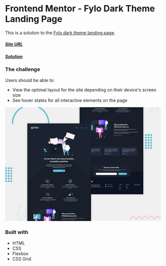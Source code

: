 # Frontend Mentor - Fylo Dark Theme Landing Page

This is a solution to the [Fylo dark theme landing page](https://www.frontendmentor.io/challenges/fylo-dark-theme-landing-page-5ca5f2d21e82137ec91a50fd).

##### [Site URL](https://laughing-khorana-3dc827.netlify.app/) 
##### [Solution](https://www.frontendmentor.io/solutions/fylo-dark-theme-landing-page-IHOjX4Pln)

### The challenge

Users should be able to:

- View the optimal layout for the site depending on their device's screen size
- See hover states for all interactive elements on the page

![](./design/desktop-preview.jpg)

### Built with
- HTML
- CSS 
- Flexbox
- CSS Grid
